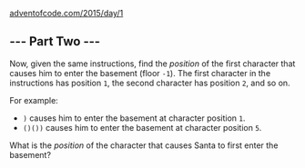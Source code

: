 [adventofcode.com/2015/day/1](https://adventofcode.com/2015/day/1)

## \--- Part Two ---

Now, given the same instructions, find the _position_ of the first character that causes him to enter the basement (floor `-1`). The first character in the instructions has position `1`, the second character has position `2`, and so on.

For example:

  * `)` causes him to enter the basement at character position `1`.
  * `()())` causes him to enter the basement at character position `5`.



What is the _position_ of the character that causes Santa to first enter the basement?
